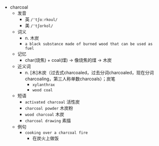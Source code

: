- charcoal
  - 发音
    - 英 `/'tʃɑːrkoul/`
    - 美 `/'tʃɑrkol/`
  - 词义
    - n. 木炭
    - `a black substance made of burned wood that can be used as  fuel `
  - 记忆
    - char(烧焦) + coal(煤) → 像烧焦的煤 → 木炭
  - 近义词
    - n. [木]木炭（过去式charcoaled，过去分词charcoaled，现在分词charcoaling，第三人称单数charcoals）；炭笔
      - `xylanthrax`
      - `wood coal`
  - 短语
    - `activated charcoal` 活性炭 
    - `charcoal powder` 木炭粉 
    - `wood charcoal` 木炭 
    - `charcoal drawing` 素描 
  - 例句
    - `cooking over a charcoal fire`
      - 在炭火上做饭

